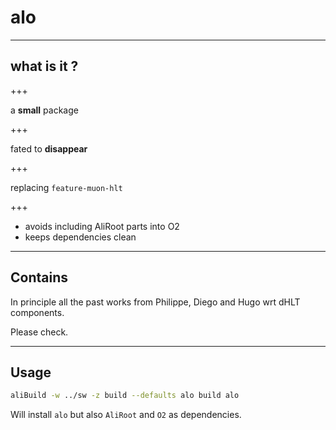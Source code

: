 # alo 

---

## what is it ? 

<i style="font-size: 2em" class="fa fa-long-arrow-down" aria-hidden="true"></i>

+++

a **small** package

+++

fated to **disappear**

+++

replacing `feature-muon-hlt` <i class="fa fa-leaf" aria-hidden="true"></i>

<!-- ![](http://res.cloudinary.com/apeinesec/image/upload/v1494091795/1494109701_git-branch_k9p3ui.svg) -->

+++

- avoids including AliRoot parts into O2
- keeps dependencies clean

---

## Contains

In principle all the past works from Philippe, Diego and Hugo wrt dHLT components.

Please check.

---

## Usage

```bash
aliBuild -w ../sw -z build --defaults alo build alo
```


Will install `alo` but also `AliRoot` and `O2` as dependencies.


